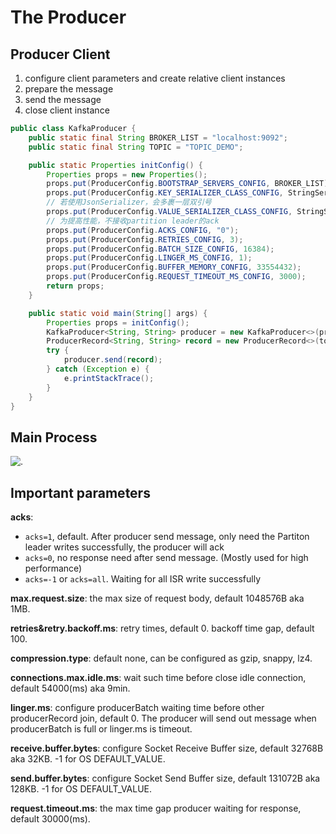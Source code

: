 # The Producer

## Producer Client

1. configure client parameters and create relative client instances
2. prepare the message
3. send the message
4. close client instance

```java
public class KafkaProducer {
    public static final String BROKER_LIST = "localhost:9092";
    public static final String TOPIC = "TOPIC_DEMO";

    public static Properties initConfig() {
        Properties props = new Properties();
        props.put(ProducerConfig.BOOTSTRAP_SERVERS_CONFIG, BROKER_LIST);
        props.put(ProducerConfig.KEY_SERIALIZER_CLASS_CONFIG, StringSerializer.class);
        // 若使用JsonSerializer，会多裹一层双引号
        props.put(ProducerConfig.VALUE_SERIALIZER_CLASS_CONFIG, StringSerializer.class);
        // 为提高性能，不接收partition leader的ack
        props.put(ProducerConfig.ACKS_CONFIG, "0");
        props.put(ProducerConfig.RETRIES_CONFIG, 3);
        props.put(ProducerConfig.BATCH_SIZE_CONFIG, 16384);
        props.put(ProducerConfig.LINGER_MS_CONFIG, 1);
        props.put(ProducerConfig.BUFFER_MEMORY_CONFIG, 33554432);
        props.put(ProducerConfig.REQUEST_TIMEOUT_MS_CONFIG, 3000);
        return props;
    }

    public static void main(String[] args) {
        Properties props = initConfig();
        KafkaProducer<String, String> producer = new KafkaProducer<>(props);
        ProducerRecord<String, String> record = new ProducerRecord<>(topic, "Hello Kafka");
        try {
            producer.send(record);
        } catch (Exception e) {
            e.printStackTrace();
        }
    }
}
```

## Main Process

![.](https://res.weread.qq.com/wrepub/epub_25462424_80)

## Important parameters

**acks**:

- `acks=1`, default. After producer send message, only need the Partiton leader writes successfully, the producer will ack
- `acks=0`, no response need after send message. (Mostly used for high performance)
- `acks=-1` or `acks=all`. Waiting for all ISR write successfully

**max.request.size**: the max size of request body, default 1048576B aka 1MB.

**retries&retry.backoff.ms**: retry times, default 0. backoff time gap, default 100.

**compression.type**: default none, can be configured as gzip, snappy, lz4.

**connections.max.idle.ms**: wait such time before close idle connection, default 54000(ms) aka 9min.

**linger.ms**: configure producerBatch waiting time before other producerRecord join, default 0. The producer will send out message when producerBatch is full or linger.ms is timeout.

**receive.buffer.bytes**: configure Socket Receive Buffer size, default 32768B aka 32KB. -1 for OS DEFAULT_VALUE.

**send.buffer.bytes**: configure Socket Send Buffer size, default 131072B aka 128KB. -1 for OS DEFAULT_VALUE.

**request.timeout.ms**: the max time gap producer waiting for response, default 30000(ms).
